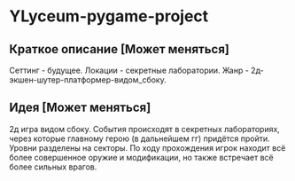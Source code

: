 # YLyceum-pygame-project

## Краткое описание [Может меняться]
Сеттинг - будущее.
Локации - секретные лаборатории.
Жанр - 2д-экшен-шутер-платформер-видом_сбоку.

## Идея [Может меняться]
2д игра видом сбоку. События происходят в секретных лабораториях, через которые главному герою (в дальнейшем гг) придётся пройти. Уровни разделены на секторы. По ходу прохождения игрок находит всё более совершенное оружие и модификации, но также встречает всё более сильных врагов.
